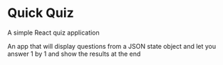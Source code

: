 # Quick Quiz
A simple React quiz application 

An app that will display questions from a JSON state object and let you answer 1 by 1 and show the results at the end